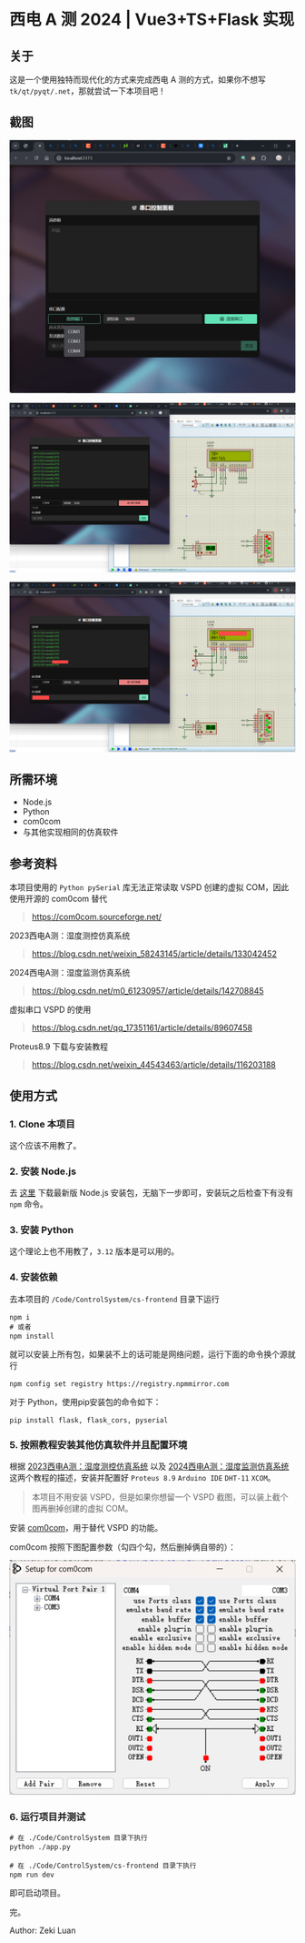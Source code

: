 # 西电 A 测 2024 | Vue3+TS+Flask 实现

## 关于

这是一个使用独特而现代化的方式来完成西电 A 测的方式，如果你不想写 `tk/qt/pyqt/.net`，那就尝试一下本项目吧！

## 截图

![UI](./ScreenShot/CP-1.png)

![UI](./ScreenShot/CP-2.png)

![UI](./ScreenShot/CP-3.png)

## 所需环境

* Node.js
* Python
* com0com
* 与其他实现相同的仿真软件

## 参考资料

本项目使用的 `Python pySerial` 库无法正常读取 VSPD 创建的虚拟 COM，因此使用开源的 com0com 替代

> https://com0com.sourceforge.net/

2023西电A测：湿度测控仿真系统

> https://blog.csdn.net/weixin_58243145/article/details/133042452

2024西电A测：湿度监测仿真系统

> https://blog.csdn.net/m0_61230957/article/details/142708845

虚拟串口 VSPD 的使用

> https://blog.csdn.net/qq_17351161/article/details/89607458

Proteus8.9 下载与安装教程

> https://blog.csdn.net/weixin_44543463/article/details/116203188

## 使用方式

### 1. Clone 本项目

这个应该不用教了。

### 2. 安装 Node.js

去 [这里](https://nodejs.org/zh-cn) 下载最新版 Node.js 安装包，无脑下一步即可，安装玩之后检查下有没有 `npm` 命令。

### 3. 安装 Python

这个理论上也不用教了，`3.12` 版本是可以用的。

### 4. 安装依赖

去本项目的 `/Code/ControlSystem/cs-frontend` 目录下运行

```shell
npm i
# 或者
npm install
```

就可以安装上所有包，如果装不上的话可能是网络问题，运行下面的命令换个源就行

```shell
npm config set registry https://registry.npmmirror.com
```

对于 Python，使用pip安装包的命令如下：

```shell
pip install flask, flask_cors, pyserial
```

### 5. 按照教程安装其他仿真软件并且配置环境

根据 [2023西电A测：湿度测控仿真系统](https://blog.csdn.net/weixin_58243145/article/details/133042452) 以及 [2024西电A测：湿度监测仿真系统](https://blog.csdn.net/m0_61230957/article/details/142708845) 这两个教程的描述，安装并配置好 `Proteus 8.9` `Arduino IDE` `DHT-11` `XCOM`。

> 本项目不用安装 VSPD，但是如果你想留一个 VSPD 截图，可以装上截个图再删掉创建的虚拟 COM。

安装 [com0com](https://com0com.sourceforge.net/)，用于替代 VSPD 的功能。

com0com 按照下图配置参数（勾四个勾，然后删掉俩自带的）：

![com0com](./ScreenShot/com0com.png)

### 6. 运行项目并测试

```shell
# 在 ./Code/ControlSystem 目录下执行
python ./app.py

# 在 ./Code/ControlSystem/cs-frontend 目录下执行
npm run dev
```

即可启动项目。

完。

Author: Zeki Luan